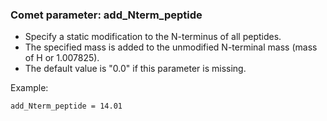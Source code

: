 ### Comet parameter: add_Nterm_peptide

- Specify a static modification to the N-terminus of all peptides.
- The specified mass is added to the unmodified N-terminal mass (mass of H or 1.007825).
- The default value is "0.0" if this parameter is missing.

Example:
```
add_Nterm_peptide = 14.01
```
